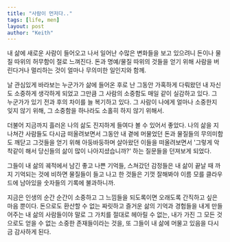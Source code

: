 ```yaml
---
title: "사람이 먼저다.."
tags: [life, men]
layout: post
author: "Keith"
---
```


내 삶에 새로운 사람이 들어오고 나서 일어난 수많은 변화들을 보고 있으려니 돈이나 물질 따위의 허무함이 절로 느껴진다. 돈과 명예/물질 따위의 것들을 얻기 위해 사람을 버린다거나 멀리하는 것이 얼마나 무의미한 일인지와 함께.

날 관심있게 바라보는 누군가가 삶에 들어온 후로 난 그동안 가혹하게 다뤄왔던 내 자신도 소중하게 생각하게 되었고 그만큼 그 사람의 소중함도 매일 같이 실감하고 있다. 그 누군가가 있기 전과 후의 차이를 늘 복기하고 있다. 그 사람이 나에게 얼마나 소중한지 잊지 않기 위해, 그 소중함을 하나라도 소홀히 하지 않기 위해서. 

더불어 지금까지 흘러온 나의 삶도 진지하게 들여다 볼 수 있어서 좋았다. 나의 삶을 지나쳐간 사람들도 다시금 떠올려보면서 그동안 내 곁에 머물었던 돈과 물질들의 무의미함도 깨닫고 그것들을 얻기 위해 아둥바둥하며 살아왔던 이들을 떠올려보면서 '그렇게 악착같이 해서 당신들의 삶이 많이 나아지셨습니까?' 하는 질문들을 던져보게 되었다.

그들이 내 삶의 궤적에서 남긴 좋고 나쁜 기억들, 스쳐갔던 감정들은 내 삶이 끝날 때 까지 기억되는 것에 비하면 물질들이 들고 나고 한 것들은 기껏 잘해봐야 이름 모를 클라우드에 남아있을 숫자들의 기록에 불과하니까.

지금은 인생의 순간 순간이 소중하고 그 느낌들을 되도록이면 오래도록 간직하고 싶은 마음 뿐이다. 돈으로도 환산할 수 없는 짜릿하고 즐거운 삶의 기억과 경험들을 내게 만들어주는 내 삶의 사람들이야 말로 그 가치를 절대로 헤아릴 수 없는, 내가 가진 그 모든 것으로도 얻을 수 없는 소중한 존재들이라는 것을, 또 그들이 내 삶에 머물고 있음을 다시금 감사하게 된다. 